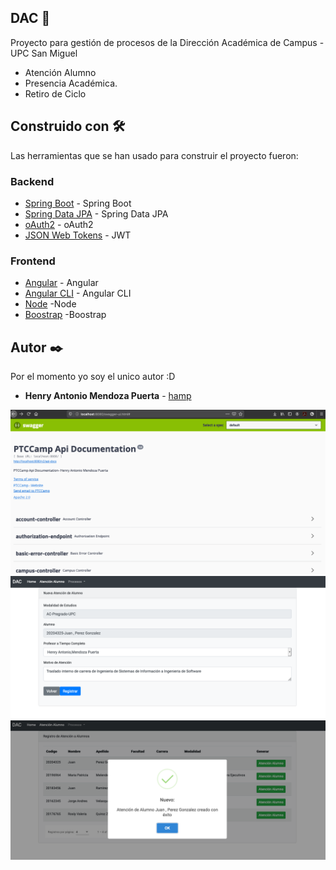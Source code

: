 ## DAC 🚀

Proyecto para gestión de procesos de la Dirección Académica de Campus - UPC San Miguel

* Atención Alumno
* Presencia Académica.
* Retiro de Ciclo


## Construido con 🛠️

Las herramientas que se han usado para construir el proyecto fueron:

### Backend

* [Spring Boot](https://spring.io/projects/spring-boot) - Spring Boot
* [Spring Data JPA](https://spring.io/projects/spring-data-jpa) - Spring Data JPA
* [oAuth2](https://oauth.net/2/) - oAuth2
* [JSON Web Tokens](https://jwt.io/) - JWT

### Frontend
* [Angular](https://angular.io/) - Angular
* [Angular CLI](https://cli.angular.io/) - Angular CLI
* [Node](https://nodejs.org/es/) -Node
* [Boostrap](https://getbootstrap.com/) -Boostrap

## Autor ✒️

Por el momento yo soy el unico autor :D

* **Henry Antonio Mendoza Puerta** -  [hamp](https://www.linkedin.com/in/henrymendozapuerta)

![Documentación](img/swagger.png)
![Documentación](img/registerAttentionStudent.png)
![Documentación](img/registerAttentionStudentOk.png)

